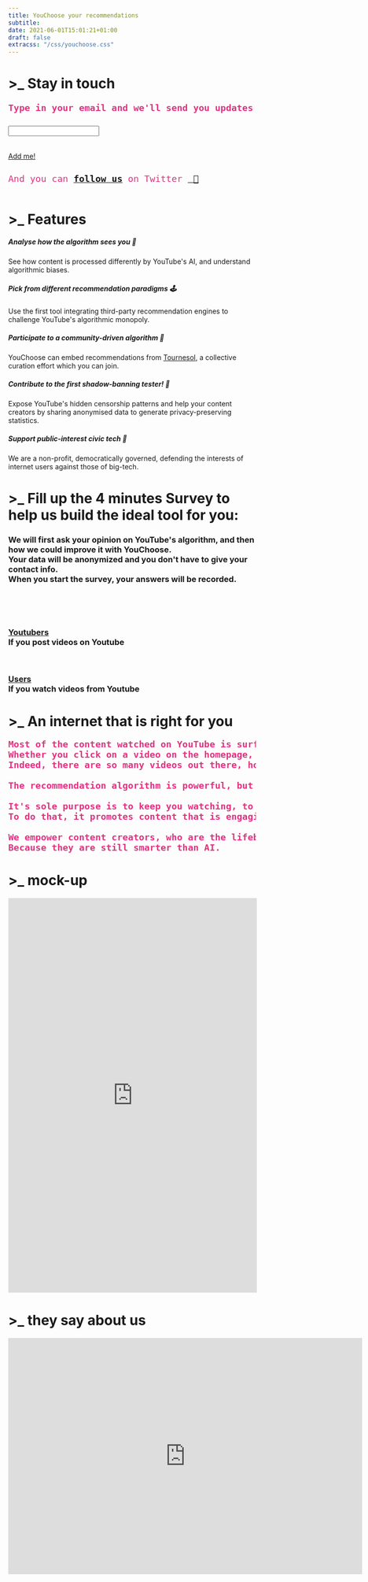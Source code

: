 ```yaml
---
title: YouChoose your recommendations
subtitle: 
date: 2021-06-01T15:01:21+01:00
draft: false
extracss: "/css/youchoose.css"
---
```


<div>
  <h1 class ="titlehp">>_ Stay in touch
  </h1>
</div>
    <pre style="font-size:1.15rem; color:#e33180; font-weight:bold;">Type in your email and we'll send you updates about the release 📬</pre>
<div class="email-box">
  <form>
    <input id="email--address" type="email" name="email" class="email-box__input" />
      <div class="fba" style="padding-top: 2rem;">
        <a href="" id="special--click--management">
          <span id="mail--button" class="fba">Add me!</span>
        </a>
      </div>
  </form>
</div>
<pre style="padding-top:0.5rem; font-size:1.15rem; color:#e33180;">And you can <b><a href="https://twitter.com/youchooseai" target="_blank">follow us</a></b> on Twitter <a href="https://twitter.com/youchooseai" target="_blank"> 🐣</a></pre>

<!--<pre class="pink" style="font-size:1.15rem; font-weight:bold;"> email us: youchoose [at] tracking [dot] exposed </pre>-->

<div>
  <h1 class ="titlehp" style ="padding-top:1rem;">>_ Features</h1></div>
<div class="card-deck">
<div class="card" style="border-color:blue; border-radius:13px; border-width:2.5px;">
  <div class="card-body">
    <h5 class="card-title">Analyse how the algorithm sees you 🧩️</h5>
    <p class="card-text">See how content is processed differently by YouTube's AI, and understand algorithmic biases.</p>
  </div>
</div>
<div class="card" style="border-color:#1fc11b; border-radius:13px; border-width:2.5px;">
  <div class="card-body">
    <h5 class="card-title">Pick from different recommendation paradigms 🕹</h5>
    <p class="card-text">Use the first tool integrating third-party recommendation engines to challenge YouTube's algorithmic monopoly.</p>
  </div>
</div>
<div class="card" style="border-color:#ffd913; border-radius:13px; border-width:2.5px">
  <div class="card-body">
    <h5 class="card-title">Participate to a community-driven algorithm 🌻️</h5>
    <p class="card-text">YouChoose can embed recommendations from <a href="https://tournesol.app" target=_blank>Tournesol</a>, a collective curation effort which you can join.</p>
  </div>
</div>
<div class="card" style="border-color:#ff9c55; border-radius:13px; border-width:2.5px;">
  <div class="card-body">
    <h5 class="card-title">Contribute to the first shadow-banning tester! 👻</h5>
    <p class="card-text">Expose YouTube's hidden censorship patterns and help your content creators by sharing anonymised data to generate privacy-preserving statistics.</p>
  </div>
</div>
<div class="card" style="border-color:#ff5555; border-radius:13px; border-width:2.5px;">
  <div class="card-body">
    <h5 class="card-title">Support public-interest civic tech 💚</h5>
    <p class="card-text">We are a non-profit, democratically governed, defending the interests of internet users against those of big-tech.</p>
  </div>
</div>
</div>

<div><h1 class ="titlehp">>_ Fill up the 4 minutes <b class="pink">Survey</b> to help us build the ideal tool for you:</h1></div>
<div>
 <h3>
 We will first ask your opinion on YouTube's algorithm, and then how we could improve it with YouChoose.
 <br>
 Your data will be anonymized and you don't have to give your contact info.
 <br>
 When you start the survey, your answers will be recorded.
 </h3>
</div>

<!--
<div>
 <h3 style="text-align:center;padding-top:1em;padding-bottom:1em;">
  <b> Click on the box below to start the survey:</b> 
 </h3> 
</div> 
-->
<br />

<div class="fba row">
 <div class="col-5">
  <h3>
    <div class="fba" style="padding-top:2rem;">
      <a class="fba" href="/survey_cc"><span class="fba">Youtubers</span></a>
    </div>
   If you <b>post videos</b> on Youtube <br>
  </h3>
</div>


 <div class="col-sm-2"></div>

 <div class="col-5">
   <h3>
    <div class="fba" style="padding-top:2rem;">
      <a class="fba" href="/survey_us"><span class="fba">Users</span></a>
    </div>
   If you <b>watch videos</b> from Youtube <br>
   </h3>
 </div>
</div>

<!--
<div class="fba" style="padding-top:2rem;">
  <a class="fba" href="/survey_start"><span class="fba">SURVEY!</span></a>
</div>
-->

<div><h1 class ="titlehp">>_ An internet that is right for you</h1></div>
<pre style="font-size:1.15rem; color:#e33180; font-weight:bold;">
Most of the content watched on YouTube is surfaced by an algorithm. 
Whether you click on a video on the homepage, on a search result, on the sidebar recommendation, or simply play the watch-next, there is an algorithm behind.
Indeed, there are so many videos out there, how are you going to find them otherwise?<br> 
The recommendation algorithm is powerful, but it's not really working for you best interest.<br> 
It's sole purpose is to keep you watching, to maximize ads revenue. 
To do that, it promotes content that is engaging, but it does not really care about its quality. <br> 
We empower content creators, who are the lifeblood of YouTube, to curate recommendations for you.
Because they are still smarter than AI.
</pre> 
<!--
<div class="row">
   <div class="col-lg-6"> 
       <pre style="font-size:1.15rem; color:#e33180; font-weight:bold;"> YouTube's recommendations is powerful.<br> But it is not always working for your best interest: it's only purpose is to keep you watching.<br> 
       But we think Humans are still smarter than AI so... why don't you let your favorite YouTubers recommend you what to watch next?<br>
       We empower internet users to control their recommendations because we trust YouTubers over YouTube and we want to take back control on reccomandations.<br> 
       Do u love your YouTubers? Put them in charge of recommendations of their own content!
        </pre> 
   </div>
   <div class="col-lg-4"> 
     <iframe width=100% height=500px align="right" src="https://www.youtube-nocookie.com/embed/SmYuYEhT81c" frameborder="0" allow="accelerometer; autoplay; encrypted-media; gyroscope; picture-in-picture" allowfullscreen></iframe >
   </div>
</div>-->

<!--

{{<colorblock text="YouChoose tool" color="primary" text-align="center" >}}
{{< youchoose-extension >}}

YouChoose is a citizen-tech, democratically run project, which aims to empower YouTube content creators to recommend meaningfull videos to their audience. -->
<div><h1 class ="titlehp">>_ mock-up</h1></div>

<iframe style="border: 1px solid rgba(0, 0, 0, 0.1);" width=100% height=800px src="https://www.figma.com/embed?embed_host=share&url=https%3A%2F%2Fwww.figma.com%2Fproto%2FxQGGh4oQVpXVHtBLgQCSZv%2FYouChoose_wireframes%3Fnode-id%3D1%253A3214%26scaling%3Dscale-down-to-fit" allowfullscreen></iframe>

<div><h1 class ="titlehp">>_ they say about us</h1></div>
 <iframe id="player" width="720" height="480" src="https://www.youtube-nocookie.com/embed//Np695V8lzeg?t=681" frameborder="0"> 
</iframe>

<script type="text/javascript">

  $("#special--click--management").click(function(evnt) {
    evnt.preventDefault();
    $("#mail--button").text("...");

    fetch("/api/v3/registerEmail", {
      method: 'POST',
      headers: {
        'Content-Type': 'application/json'
      },
      body: JSON.stringify({
        'email': $('#email--address').val(),
        'reason': 'update--on--YCAI--release',
      })
    })
    .then(function(result) {
      console.log(result.status);
      if(result.status === 403)
        $("#mail--button").text("💥");
      else if(result.status === 200)
        $("#mail--button").text("👍");
      else if(result.status === 201)
        $("#mail--button").text("🙋");
      else
        $("#mail--button").text("<error>");
    });
  });

</script>